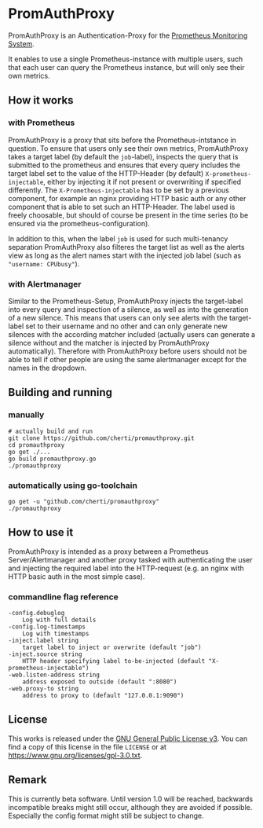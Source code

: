 # PromAuthProxy

PromAuthProxy is an Authentication-Proxy for the [Prometheus Monitoring System](https://prometheus.io).

It enables to use a single Prometheus-instance with multiple users, such that each user can query the Prometheus instance, but will only see their own metrics.

## How it works

### with Prometheus

PromAuthProxy is a proxy that sits before the Prometheus-intstance in question. To ensure that users only see their own metrics, PromAuthProxy takes a target label (by default the `job`-label), inspects the query that is submitted to the prometheus and ensures that every query includes the target label set to the value of the HTTP-Header (by default) `X-prometheus-injectable`, either by injecting it if not present or overwriting if specified differently.
The `X-Prometheus-injectable` has to be set by a previous component, for example an nginx providing HTTP basic auth or any other component that is able to set such an HTTP-Header. The label used is freely choosable, but should of course be present in the time series (to be ensured via the prometheus-configuration).

In addition to this, when the label `job` is used for such multi-tenancy separation PromAuthProxy also filteres the target list as well as the alerts view as long as the alert names start with the injected job label (such as `"username: CPUbusy"`).


### with Alertmanager

Similar to the Prometheus-Setup, PromAuthProxy injects the target-label into every query and inspection of a silence, as well as into the generation of a new silence.
This means that users can only see alerts with the target-label set to their username and no other and can only generate new silences with the according matcher included (actually users can generate a silence without and the matcher is injected by PromAuthProxy automatically).
Therefore with PromAuthProxy before users should not be able to tell if other people are using the same alertmanager except for the names in the dropdown.

## Building and running

### manually

    # actually build and run
    git clone https://github.com/cherti/promauthproxy.git
    cd promauthproxy
    go get ./...
    go build promauthproxy.go
    ./promauthproxy


### automatically using go-toolchain

    go get -u "github.com/cherti/promauthproxy"
    ./promauthproxy


## How to use it

PromAuthProxy is intended as a proxy between a Prometheus Server/Alertmanager and another proxy tasked with authenticating the user and injecting the required label into the HTTP-request (e.g. an nginx with HTTP basic auth in the most simple case).

### commandline flag reference

    -config.debuglog
      	Log with full details
    -config.log-timestamps
      	Log with timestamps
    -inject.label string
      	target label to inject or overwrite (default "job")
    -inject.source string
        HTTP header specifying label to-be-injected (default "X-prometheus-injectable")
    -web.listen-address string
      	address exposed to outside (default ":8080")
    -web.proxy-to string
      	address to proxy to (default "127.0.0.1:9090")

## License

This works is released under the [GNU General Public License v3](https://www.gnu.org/licenses/gpl-3.0.txt). You can find a copy of this license in the file `LICENSE` or at https://www.gnu.org/licenses/gpl-3.0.txt.

## Remark

This is currently beta software. Until version 1.0 will be reached, backwards incompatible breaks might still occur, although they are avoided if possible. Especially the config format might still be subject to change.
